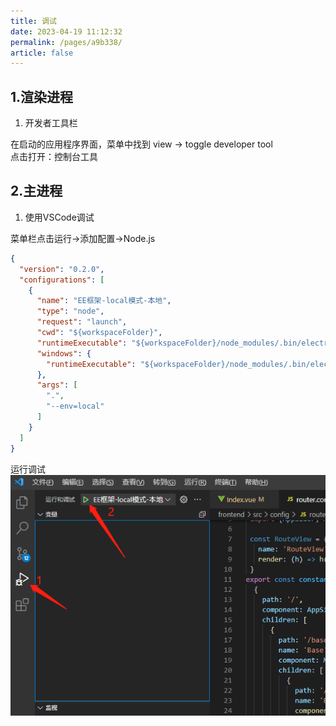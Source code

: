 ```yaml
---
title: 调试
date: 2023-04-19 11:12:32
permalink: /pages/a9b338/
article: false
---
```


## 1.渲染进程
1. 开发者工具栏

在启动的应用程序界面，菜单中找到 view ->  toggle developer tool  
点击打开：控制台工具
## 2.主进程

1. 使用VSCode调试

菜单栏点击运行->添加配置->Node.js
```json
{
  "version": "0.2.0",
  "configurations": [
    {
      "name": "EE框架-local模式-本地",
      "type": "node",
      "request": "launch",
      "cwd": "${workspaceFolder}",
      "runtimeExecutable": "${workspaceFolder}/node_modules/.bin/electron",
      "windows": {
        "runtimeExecutable": "${workspaceFolder}/node_modules/.bin/electron.cmd"
      },
      "args": [
        ".",
        "--env=local"
      ]
    }
  ]
}
```
运行调试
![image.png](/img/other/debug.png)

